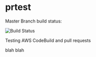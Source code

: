 # prtest

Master Branch build status:

![Build Status](https://codebuild.us-east-1.amazonaws.com/badges?uuid=eyJlbmNyeXB0ZWREYXRhIjoiNkRSYWFwV0R2RnBjN3NOSTg2a1FpY3poM3ZYR21uaGxxUStiMnRwMWVCQjkxcXBxNVExNWFBM3FReTZtdlZ6ZFJWa2EzY0VyRS9McHVqd3hVV0ZPR0VNPSIsIml2UGFyYW1ldGVyU3BlYyI6Ik40WExwL0d3Z015UVJhNXQiLCJtYXRlcmlhbFNldFNlcmlhbCI6MX0%3D&branch=master)


Testing AWS CodeBuild and pull requests

blah blah
